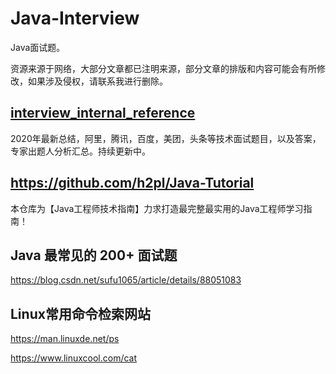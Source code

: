 # Java-Interview

Java面试题。

资源来源于网络，大部分文章都已注明来源，部分文章的排版和内容可能会有所修改，如果涉及侵权，请联系我进行删除。

## [interview_internal_reference](https://github.com/0voice/interview_internal_reference)

2020年最新总结，阿里，腾讯，百度，美团，头条等技术面试题目，以及答案，专家出题人分析汇总。持续更新中。

## <https://github.com/h2pl/Java-Tutorial>

本仓库为【Java工程师技术指南】力求打造最完整最实用的Java工程师学习指南！



## Java 最常见的 200+ 面试题

<https://blog.csdn.net/sufu1065/article/details/88051083>

## Linux常用命令检索网站

<https://man.linuxde.net/ps>

<https://www.linuxcool.com/cat>